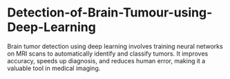 # Detection-of-Brain-Tumour-using-Deep-Learning
Brain tumor detection using deep learning involves training neural networks on MRI scans to automatically identify and classify tumors. It improves accuracy, speeds up diagnosis, and reduces human error, making it a valuable tool in medical imaging.
